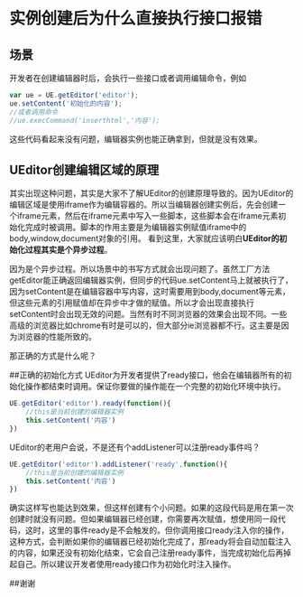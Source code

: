 # 实例创建后为什么直接执行接口报错


## 场景
开发者在创建编辑器时后，会执行一些接口或者调用编辑命令，例如
```javascript
var ue = UE.getEditor('editor');
ue.setContent('初始化的内容');
//或者调用命令
//ue.execCommand('inserthtml','内容');
```
这些代码看起来没有问题，编辑器实例也能正确拿到，但就是没有效果。

## UEditor创建编辑区域的原理
其实出现这种问题，其实是大家不了解UEditor的创建原理导致的。因为UEditor的编辑区域是使用iframe作为编辑容器的。所以当编辑器创建实例后，先会创建一个iframe元素，然后在iframe元素中写入一些脚本，这些脚本会在iframe元素初始化完成时被调用。脚本的作用主要是为编辑器实例赋值iframe中的body,window,document对象的引用。
看到这里，大家就应该明白**UEditor的初始化过程其实是个异步过程**。

因为是个异步过程。所以场景中的书写方式就会出现问题了。虽然工厂方法getEditor能正确返回编辑器实例，但同步的代码ue.setContent马上就被执行了，因为setContent是在编辑容器中写内容，这时需要用到body,document等元素，但这些元素的引用赋值却在异步中才做的赋值。所以才会出现直接执行setContent时会出现无效的问题。当然有时不同浏览器的效果会出现不同。一些高级的浏览器比如chrome有时是可以的，但大部分ie浏览器都不行。这主要是因为浏览器的性能所致的。

那正确的方式是什么呢？

##正确的初始化方式
UEditor为开发者提供了ready接口，他会在编辑器所有的初始化操作都结束时调用。保证你要做的操作能在一个完整的初始化环境中执行。
```javascript
UE.getEditor('editor').ready(function(){
    //this是当前创建的编辑器实例
    this.setContent('内容')
})
```
UEditor的老用户会说，不是还有个addListener可以注册ready事件吗？
```javascript
UE.getEditor('editor').addListener('ready',function(){
    //this是当前创建的编辑器实例
    this.setContent('内容')
})
```
确实这样写也能达到效果，但这样创建有个小问题。如果的这段代码是用在第一次创建时就没有问题。但如果编辑器已经创建，你需要再次赋值，想使用同一段代码，这时，这里的事件ready是不会触发的。但你调用接口ready注入你的操作，这种方式，会判断如果你的编辑器已经初始化完成了，那ready将会自动加载注入的内容，如果还没有初始化结束，它会自己注册ready事件，当完成初始化后再掉起自己。所以建议开发者使用ready接口作为初始化时注入操作。

##谢谢
